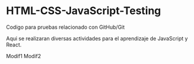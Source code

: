 # HTML-CSS-JavaScript-Testing

Codigo para pruebas relacionado con GitHub/Git

Aqui se realizaran diversas actividades para el aprendizaje de JavaScript y React.

Modif1
Modif2